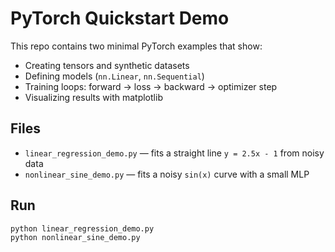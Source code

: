 # PyTorch Quickstart Demo

This repo contains two minimal PyTorch examples that show:
- Creating tensors and synthetic datasets
- Defining models (`nn.Linear`, `nn.Sequential`)
- Training loops: forward → loss → backward → optimizer step
- Visualizing results with matplotlib

## Files
- `linear_regression_demo.py` — fits a straight line `y = 2.5x - 1` from noisy data
- `nonlinear_sine_demo.py` — fits a noisy `sin(x)` curve with a small MLP

## Run
```bash
python linear_regression_demo.py
python nonlinear_sine_demo.py

